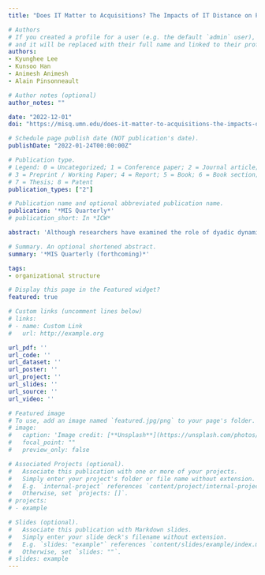 ```yaml
---
title: "Does IT Matter to Acquisitions? The Impacts of IT Distance on Post-Acquisition Performance"

# Authors
# If you created a profile for a user (e.g. the default `admin` user), write the username (folder name) here 
# and it will be replaced with their full name and linked to their profile.
authors:
- Kyunghee Lee
- Kunsoo Han
- Animesh Animesh
- Alain Pinsonneault

# Author notes (optional)
author_notes: ""

date: "2022-12-01"
doi: "https://misq.umn.edu/does-it-matter-to-acquisitions-the-impacts-of-it-distance-on-post-acquisition-performance.html"

# Schedule page publish date (NOT publication's date).
publishDate: "2022-01-24T00:00:00Z"

# Publication type.
# Legend: 0 = Uncategorized; 1 = Conference paper; 2 = Journal article;
# 3 = Preprint / Working Paper; 4 = Report; 5 = Book; 6 = Book section;
# 7 = Thesis; 8 = Patent
publication_types: ["2"]

# Publication name and optional abbreviated publication name.
publication: '*MIS Quarterly*'
# publication_short: In *ICW*

abstract: 'Although researchers have examined the role of dyadic dynamics (i.e., interactions between the acquirer and the target firm) in the success of acquisitions, little attention has been devoted to the role of information technology (IT). In this study, we extend this literature by examining how pre-acquisition IT distance (i.e., the difference between the enterprise IT systems of the two firms that reflects the system incompatibility and resulting costs of system integration) affects the acquirer’s post-acquisition performance. To measure IT distance, we used a word-embedding technique to map each firm’s IT systems portfolio to a low-dimensional embedding space and calculate the distance between the firms in that space. Using data on U.S. firms’ acquisition activities over seven years, we found that IT distance is negatively associated with the acquirer’s post-acquisition performance. Also, the adverse effect of IT distance is stronger for acquisitions motivated by operational synergies, compared to those seeking non-operational synergies. This finding supports our fundamental premise that IT distance disrupts post-acquisition synergy creation, and more so when the combined firm has a greater need for tight integration to create acquisition synergies. This research contributes to the merger and acquisition (M&A) literature in management and IS by introducing a novel concept of IT distance and by theorizing and empirically examining its performance implications in acquisitions. The findings of this study can inform practitioners on how to devise IT strategies in corporate acquisitions to mitigate IT risks and achieve greater post-acquisition performance.'

# Summary. An optional shortened abstract.
summary: '*MIS Quarterly (forthcoming)*'

tags:
- organizational structure

# Display this page in the Featured widget?
featured: true

# Custom links (uncomment lines below)
# links:
# - name: Custom Link
#   url: http://example.org

url_pdf: ''
url_code: ''
url_dataset: ''
url_poster: ''
url_project: ''
url_slides: ''
url_source: ''
url_video: ''

# Featured image
# To use, add an image named `featured.jpg/png` to your page's folder. 
# image:
#   caption: 'Image credit: [**Unsplash**](https://unsplash.com/photos/pLCdAaMFLTE)'
#   focal_point: ""
#   preview_only: false

# Associated Projects (optional).
#   Associate this publication with one or more of your projects.
#   Simply enter your project's folder or file name without extension.
#   E.g. `internal-project` references `content/project/internal-project/index.md`.
#   Otherwise, set `projects: []`.
# projects:
# - example

# Slides (optional).
#   Associate this publication with Markdown slides.
#   Simply enter your slide deck's filename without extension.
#   E.g. `slides: "example"` references `content/slides/example/index.md`.
#   Otherwise, set `slides: ""`.
# slides: example
---
```

